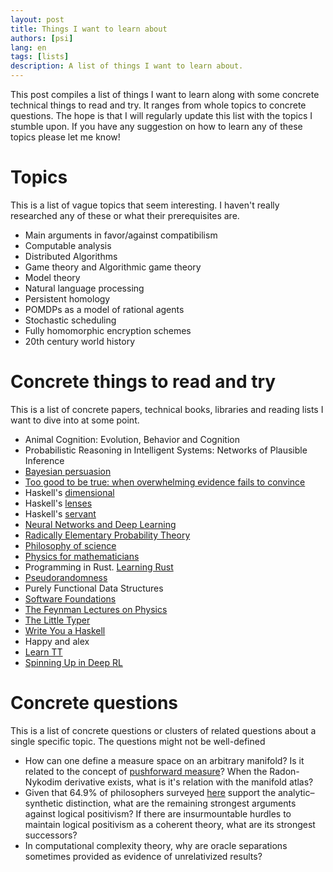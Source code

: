 ```yaml
---
layout: post
title: Things I want to learn about
authors: [psi]
lang: en
tags: [lists]
description: A list of things I want to learn about.
---
```


This post compiles a list of things I want to learn along with some concrete technical things to read and try.
It ranges from whole topics to concrete questions.
The hope is that I will regularly update this list with the topics I stumble upon.
If you have any suggestion on how to learn any of these topics please let me know!

# Topics

This is a list of vague topics that seem interesting.
I haven't really researched any of these or what their prerequisites are.

- Main arguments in favor/against compatibilism
- Computable analysis
- Distributed Algorithms
- Game theory and Algorithmic game theory
- Model theory
- Natural language processing
- Persistent homology
- POMDPs as a model of rational agents
- Stochastic scheduling
- Fully homomorphic encryption schemes
- 20th century world history

# Concrete things to read and try

This is a list of concrete papers, technical books, libraries and reading lists I want to dive into at some point.

- Animal Cognition: Evolution, Behavior and Cognition
- Probabilistic Reasoning in Intelligent Systems: Networks of Plausible Inference
- [Bayesian persuasion](http://faculty.chicagobooth.edu/emir.kamenica/documents/bayesianPersuasion.pdf)
- [Too good to be true: when overwhelming evidence fails to convince](https://arxiv.org/abs/1601.00900)
- Haskell's [dimensional](https://hackage.haskell.org/package/dimensional)
- Haskell's [lenses](https://leanpub.com/lenses)
- Haskell's [servant](https://haskell-servant.readthedocs.io/en/stable/tutorial/ApiType.html)
- [Neural Networks and Deep Learning](http://neuralnetworksanddeeplearning.com/)
- [Radically Elementary Probability Theory](https://web.math.princeton.edu/~nelson/books/rept.pdf)
- [Philosophy of science](https://codual.github.io/2016/09/18/filosofia-de-la-ciencia/)
- [Physics for mathematicians](https://physics.stackexchange.com/questions/6047)
- Programming in Rust. [Learning Rust](https://learning-rust.github.io/)
- [Pseudorandomness](http://people.seas.harvard.edu/~salil/pseudorandomness/)
- Purely Functional Data Structures
- [Software Foundations](https://softwarefoundations.cis.upenn.edu/current/index.html)
- [The Feynman Lectures on Physics](http://www.feynmanlectures.caltech.edu/)
- [The Little Typer](https://mitpress.mit.edu/books/little-typer)
- [Write You a Haskell](http://dev.stephendiehl.com/fun/)
- Happy and alex
- [Learn TT](https://github.com/jozefg/learn-tt)
- [Spinning Up in Deep RL](https://blog.openai.com/spinning-up-in-deep-rl/)

# Concrete questions

This is a list of concrete questions or clusters of related questions about a single specific topic.
The questions might not be well-defined

- How can one define a measure space on an arbitrary manifold? 
  Is it related to the concept of [pushforward measure](https://en.wikipedia.org/wiki/Pushforward_measure)?
  When the Radon-Nykodim derivative exists, what is it's relation with the manifold atlas?
- Given that 64.9% of philosophers surveyed [here](https://pinboard.in/u:mx_psi/b:6cc8789e74db) support the analytic–synthetic distinction, what are the remaining 
  strongest arguments against logical positivism? If there are insurmountable hurdles to maintain logical positivism 
  as a coherent theory, what are its strongest successors?
- In computational complexity theory, why are oracle separations sometimes provided as evidence of unrelativized results?
